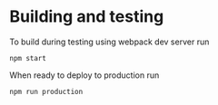 # Building and testing

To build during testing using webpack dev server run

`npm start`

When ready to deploy to production run

`npm run production`
